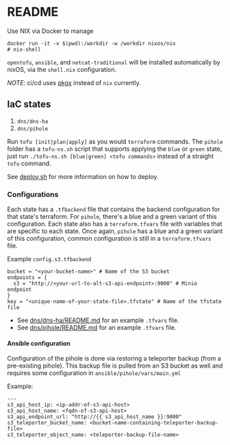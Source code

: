 # README

Use NIX via Docker to manage

```
docker run -it -v $(pwd):/workdir -w /workdir nixos/nix
# nix-shell
```

`opentofu`, `ansible`, and `netcat-traditional` will be installed automatically by nixOS, via the `shell.nix` configuration.

_*NOTE*_: ci/cd uses [pkgx](https://pkgx.sh) instead of `nix` currently.

## IaC states

1. `dns/dns-ha`
2. `dns/pihole`

Run `tofu [init|plan|apply]` as you would `terraform` commands. The `pihole` folder has a `tofu-ns.sh` script that supports applying the `blue` or `green` state, just run `./tofu-ns.sh [blue|green] <tofu commands>` instead of a straight `tofu` command.

See [deploy.sh](deploy.sh) for more information on how to deploy.

### Configurations

Each state has a `.tfbackend` file that contains the backend configuration for that state's terraform. For `pihole`, there's a blue and a green variant of this configuration. Each state also has a `terraform.tfvars` file with variables that are specific to each state. Once again, `pihole` has a blue and a green variant of this configuration, common configuration is still in a `terraform.tfvars` file.

Example `config.s3.tfbackend`

```
bucket = "<your-bucket-name>" # Name of the S3 bucket
endpoints = {
  s3 = "http://<your-url-to-alt-s3-api-endpoint>:9000" # Minio endpoint
}
key = "<unique-name-of-your-state-file>.tfstate" # Name of the tfstate file
```

- See [dns/dns-ha/README.md](dns/dns-ha/README.md) for an example `.tfvars` file.
- See [dns/pihole/README.md](dns/pihole/README.md) for an example `.tfvars` file.

#### Ansible configuration

Configuration of the pihole is done via restoring a teleporter backup (from a pre-existing pihole). This backup file is pulled from an S3 bucket as well and requires some configuration in `ansible/pihole/vars/main.yml`

Example:

```
---
s3_api_host_ip: <ip-addr-of-s3-api-host>
s3_api_host_name: <fqdn-of-s3-api-host>
s3_api_endpoint_url: "http://{{ s3_api_host_name }}:9000"
s3_teleporter_bucket_name: <bucket-name-containing-teleporter-backup-file>
s3_teleporter_object_name: <teleporter-backup-file-name>

```
